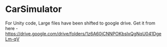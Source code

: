 # CarSimulator

For Unity code, Large files have been shifted to google drive. Get it from here - https://drive.google.com/drive/folders/1z6A60jCNNPOKbsIxQgNqU041DgeLm-qV
